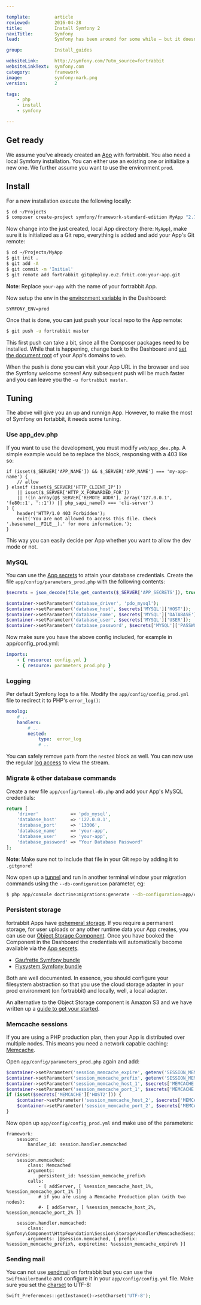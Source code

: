 ```yaml
---

template:         article
reviewed:         2016-04-28
title:            Install Symfony 2
naviTitle:        Symfony
lead:             Symfony has been around for some while — but it doesn't look old. Learn how to install and tune Symfony 2 on fortrabbit.

group:            Install_guides

websiteLink:      http://symfony.com/?utm_source=fortrabbit
websiteLinkText:  symfony.com
category:         framework
image:            symfony-mark.png
version:          2

tags:
    - php
    - install
    - symfony

---
```



## Get ready

We assume you've already created an [App](app) with fortrabbit. You also need a local Symfony installation. You can either use an existing one or initialize a new one. We further assume you want to use the environment `prod`.


## Install

For a new installation execute the following locally:

```bash
$ cd ~/Projects
$ composer create-project symfony/framework-standard-edition MyApp "2.7.*"
```

Now change into the just created, local App directory (here: `MyApp`), make sure it is initialized as a Git repo, everything is added and add your App's Git remote:

```bash
$ cd ~/Projects/MyApp
$ git init .
$ git add -A
$ git commit -m 'Initial'
$ git remote add fortrabbit git@deploy.eu2.frbit.com:your-app.git
```

**Note**: Replace `your-app` with the name of your fortrabbit App.

Now setup the env in the [environment variable](/env-vars) in the Dashboard:

```
SYMFONY_ENV=prod
```

Once that is done, you can just push your local repo to the App remote:

```bash
$ git push -u fortrabbit master
```

This first push can take a bit, since all the Composer packages need to be installed. While that is happening, change back to the Dashboard and [set the document root](/domains#toc-set-a-custom-root-path) of your App's domains to `web`.

When the push is done you can visit your App URL in the browser and see the Symfony welcome screen! Any subsequent push will be much faster and you can leave you the `-u fortrabbit master`.

## Tuning

The above will give you an up and runnign App. However, to make the most of Symfony on fortabbit, it needs some tuning.

### Use app_dev.php

If you want to use the development, you must modify `web/app_dev.php`. A simple example would be to replace the block, responsing with a 403 like so:

```
if (isset($_SERVER['APP_NAME']) && $_SERVER['APP_NAME'] === 'my-app-name') {
    // allow
} elseif (isset($_SERVER['HTTP_CLIENT_IP'])
    || isset($_SERVER['HTTP_X_FORWARDED_FOR'])
    || !(in_array(@$_SERVER['REMOTE_ADDR'], array('127.0.0.1', 'fe80::1', '::1')) || php_sapi_name() === 'cli-server')
) {
    header('HTTP/1.0 403 Forbidden');
    exit('You are not allowed to access this file. Check '.basename(__FILE__).' for more information.');
}
```

This way you can easily decide per App whether you want to allow the dev mode or not.

### MySQL

You can use the [App secrets](secrets) to attain your database credentials. Create the file `app/config/parameters_prod.php` with the following contents:

```php
$secrets = json_decode(file_get_contents($_SERVER['APP_SECRETS']), true);

$container->setParameter('database_driver', 'pdo_mysql');
$container->setParameter('database_host', $secrets['MYSQL']['HOST']);
$container->setParameter('database_name', $secrets['MYSQL']['DATABASE']);
$container->setParameter('database_user', $secrets['MYSQL']['USER']);
$container->setParameter('database_password', $secrets['MYSQL']['PASSWORD']);
```

Now make sure you have the above config included, for example in app/config_prod.yml:

```yaml
imports:
    - { resource: config.yml }
    - { resource: parameters_prod.php }
```

### Logging

Per default Symfony logs to a file. Modify the `app/config/config_prod.yml` file to redirect it to PHP's `error_log()`:

``` yaml
monolog:
    # ..
    handlers:
        # ..
        nested:
            type:  error_log
            # ..
```

You can safely remove `path` from the `nested` block as well. You can now use the regular [log access](logging) to view the stream.

### Migrate & other database commands

Create a new file `app/config/tunnel-db.php` and add your App's MySQL credentials:

```php
return [
    'driver'            => 'pdo_mysql',
    'database_host'     => '127.0.0.1',
    'database_port'     => '13306',
    'database_name'     => 'your-app',
    'database_user'     => 'your-app',
    'database_password' => "Your Database Password"
];
```

**Note**: Make sure not to include that file in your Git repo by adding it to `.gitgnore`!

Now open up a [tunnel](/mysql#toc-shell-tunnel-mysql) and run in another terminal window your migration commands using the `--db-configuration` parameter, eg:

```bash
$ php app/console doctrine:migrations:generate --db-configuration=app/config/tunnel-db.php
```

### Persistent storage

fortrabbit Apps have [ephemeral storage](quirks#toc-ephemeral-storage). If you require a permanent storage, for user uploads or any other runtime data your App creates, you can use our [Object Storage Component](/object-storage). Once you have booked the Component in the Dashboard the credentials will automatically become available via the [App secrets](/secrets).

* [Gaufrette Symfony bundle](https://github.com/KnpLabs/KnpGaufretteBundle)
* [Flysystem Symfony bundle](https://github.com/1up-lab/OneupFlysystemBundle)

Both are well documented. In essence, you should configure your filesystem abstraction so that you use the cloud storage adapter in your prod environment (on fortrabbit) and locally, well, a local adapter.

An alternative to the Object Storage component is Amazon S3 and we have written up a [guide to get your started](new-app-cloud-storage-s3).

### Memcache sessions

If you are using a PHP production plan, then your App is distributed over multiple nodes. This means you need a network capable caching: [Memcache](memcache).

Open `app/config/parameters_prod.php` again and add:

```php
$container->setParameter('session_memcache_expire', getenv('SESSION_MEMCACHE_EXPIRE') ?: 86400);
$container->setParameter('session_memcache_prefix', getenv('SESSION_MEMCACHE_PREFIX') ?: 'ez_');
$container->setParameter('session_memcache_host_1', $secrets['MEMCACHE']['HOST1']);
$container->setParameter('session_memcache_port_1', $secrets['MEMCACHE']['PORT1']);
if (isset($secrets['MEMCACHE']['HOST2'])) {
    $container->setParameter('session_memcache_host_2', $secrets['MEMCACHE']['HOST2']);
    $container->setParameter('session_memcache_port_2', $secrets['MEMCACHE']['PORT2']);
}
```

Now open up `app/config/config_prod.yml` and make use of the parameters:

```
framework:
    session:
        handler_id: session.handler.memcached

services:
    session.memcached:
        class: Memcached
        arguments:
            persistent_id: %session_memcache_prefix%
        calls:
            - [ addServer, [ %session_memcache_host_1%, %session_memcache_port_1% ]]
            # if you are using a Memcache Production plan (with two nodes):
            #- [ addServer, [ %session_memcache_host_2%, %session_memcache_port_2% ]]

    session.handler.memcached:
        class:     Symfony\Component\HttpFoundation\Session\Storage\Handler\MemcachedSessionHandler
        arguments: [@session.memcached, { prefix: %session_memcache_prefix%, expiretime: %session_memcache_expire% }]
```

### Sending mail

You can not use [sendmail](quirks#toc-mailing) on fortrabbit but you can use the `SwiftmailerBundle` and configure it in your `app/config/config.yml` file. Make sure you set the [charset](encoding) to UTF-8:

```php
Swift_Preferences::getInstance()->setCharset('UTF-8');
```
